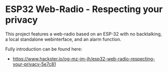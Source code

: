 # ESP32 Web-Radio - Respecting your privacy

This project features a web-radio based on an ESP-32 with no backtalking, a local standalone webinterface, and an alarm function.

Fully introduction can be found here:

- https://www.hackster.io/og-mz-jm-jh/esp32-web-radio-respecting-your-privacy-5e7c81
